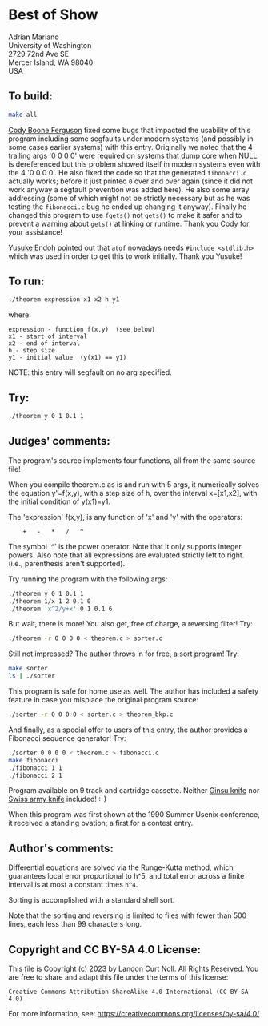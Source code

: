 # Best of Show

Adrian Mariano  
University of Washington  
2729 72nd Ave SE  
Mercer Island, WA 98040  
USA  


## To build:

```sh
make all
```

[Cody Boone Ferguson](/winners.html#Cody_Boone_Ferguson) fixed some bugs that
impacted the usability of this program including some segfaults under modern
systems (and possibly in some cases earlier systems) with this entry.
Originally we noted that the 4 trailing args '0 0 0 0' were required on systems
that dump core when NULL is dereferenced but this problem showed itself in
modern systems even with the 4 '0 0 0 0'. He also fixed the code so that the
generated `fibonacci.c` actually works; before it just printed `0` over and over
again (since it did not work anyway a segfault prevention was added here). He
also some array addressing (some of which might not be strictly necessary but as
he was testing the `fibonacci.c` bug he ended up changing it anyway). Finally he
changed this program to use `fgets()` not `gets()` to make it safer and to
prevent a warning about `gets()` at linking or runtime. Thank you Cody for your
assistance!

[Yusuke Endoh](/winners.html#Yusuke_Endoh) pointed out that `atof` nowadays
needs `#include <stdlib.h>` which was used in order to get this to work
initially. Thank you Yusuke!


## To run:

```sh
./theorem expression x1 x2 h y1
```

where:

	expression - function f(x,y)  (see below)
	x1 - start of interval
	x2 - end of interval
	h - step size
	y1 - initial value  (y(x1) == y1)

NOTE: this entry will segfault on no arg specified.

## Try:

```sh
./theorem y 0 1 0.1 1
```


## Judges' comments:

The program's source implements four functions, all from the
same source file!

When you compile theorem.c as is and run with 5 args, it numerically
solves the equation y'=f(x,y), with a step size of h, over the interval 
x=[x1,x2], with the initial condition of y(x1)=y1.

The 'expression' f(x,y), is any function of 'x' and 'y' with the
operators:

	    +	-	*	/	^

The symbol '^' is the power operator.  Note that it only supports
integer powers.  Also note that all expressions are evaluated strictly 
left to right.  (i.e., parenthesis aren't supported).

Try running the program with the following args:

```sh
./theorem y 0 1 0.1 1
./theorem 1/x 1 2 0.1 0
./theorem 'x^2/y+x' 0 1 0.1 6
```

But wait, there is more!  You also get, free of charge, a 
reversing filter!  Try:

```sh
./theorem -r 0 0 0 0 < theorem.c > sorter.c
```

Still not impressed?  The author throws in for free, a 
sort program! Try:

```sh
make sorter
ls | ./sorter
```

This program is safe for home use as well.  The author has
included a safety feature in case you misplace the original
program source:

```sh
./sorter -r 0 0 0 0 < sorter.c > theorem_bkp.c
```

And finally, as a special offer to users of this entry,
the author provides a Fibonacci sequence generator!  Try:

```sh
./sorter 0 0 0 0 < theorem.c > fibonacci.c
make fibonacci
./fibonacci 1 1
./fibonacci 2 1
```

Program available on 9 track and cartridge cassette.  Neither [Ginsu
knife](https://ginsu.com) nor [Swiss army
knife](https://en.wikipedia.org/wiki/Swiss_Army_knife) included! :-)

When this program was first shown at the 1990 Summer Usenix conference, it
received a standing ovation; a first for a contest entry.

## Author's comments:

Differential equations are solved via the Runge-Kutta method, which guarantees
local error proportional to h^5, and total error across a finite interval is at
most a constant times `h^4`.

Sorting is accomplished with a standard shell sort.

Note that the sorting and reversing is limited to files with fewer than 500
lines, each less than 99 characters long.

## Copyright and CC BY-SA 4.0 License:

This file is Copyright (c) 2023 by Landon Curt Noll.  All Rights Reserved.
You are free to share and adapt this file under the terms of this license:

    Creative Commons Attribution-ShareAlike 4.0 International (CC BY-SA 4.0)

For more information, see: https://creativecommons.org/licenses/by-sa/4.0/
